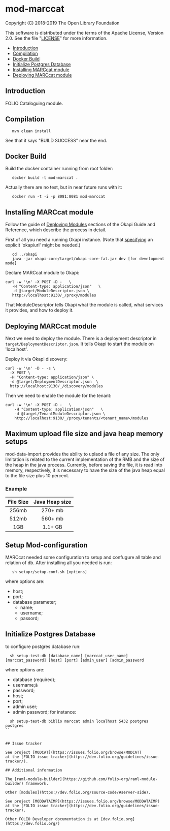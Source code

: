 # mod-marccat

Copyright (C) 2018-2019 The Open Library Foundation

This software is distributed under the terms of the Apache License,
Version 2.0. See the file "[LICENSE](LICENSE)" for more information.

* [Introduction](#introduction)
* [Compilation](#compilation)
* [Docker Build](#docker-build)
* [Initialize Postgres Database](#initialize-postgres-database)
* [Installing MARCcat module](#installing-marccat-module)
* [Deploying MARCcat module](#deploying-marccat-module)

## Introduction

FOLIO Cataloguing module.

## Compilation

```
   mvn clean install
```

See that it says "BUILD SUCCESS" near the end.

## Docker Build

Build the docker container running from root folder:

```
   docker build -t mod-marccat .
```

Actually there are no test, but in near future runs with it:

```
   docker run -t -i -p 8081:8081 mod-marccat
```

## Installing MARCcat module

Follow the guide of
[Deploying Modules](https://github.com/folio-org/okapi/blob/master/doc/guide.md#example-1-deploying-and-using-a-simple-module)
sections of the Okapi Guide and Reference, which describe the process in detail.

First of all you need a running Okapi instance.
(Note that [specifying](../README.md#setting-things-up) an explicit 'okapiurl' might be needed.)

```
   cd ../okapi
   java -jar okapi-core/target/okapi-core-fat.jar dev [for development mode]
```

Declare MARCcat module to Okapi:

```
curl -w '\n' -X POST -D -   \
   -H "Content-type: application/json"   \
   -d @target/ModuleDescriptor.json \
   http://localhost:9130/_/proxy/modules
```

That ModuleDescriptor tells Okapi what the module is called, what services it
provides, and how to deploy it.

## Deploying MARCcat module

Next we need to deploy the module. There is a deployment descriptor in
`target/DeploymentDescriptor.json`. It tells Okapi to start the module on 'localhost'.

Deploy it via Okapi discovery:

```
curl -w '\n' -D - -s \
  -X POST \
  -H "Content-type: application/json" \
  -d @target/DeploymentDescriptor.json  \
  http://localhost:9130/_/discovery/modules
```

Then we need to enable the module for the tenant:

```
curl -w '\n' -X POST -D -   \
    -H "Content-type: application/json"   \
    -d @target/TenantModuleDescriptor.json \
    http://localhost:9130/_/proxy/tenants/<tenant_name>/modules
```
## Maximum upload file size and java heap memory setups
mod-data-import provides the ability to uplaod a file of any size. The only limitation is related to the current implementation of the RMB and the size of the heap in the java process. Currently, before saving the file, it is read into memory, respectively, it is necessary to have the size of the java heap equal to the file size plus 10 percent.

### Example
| File Size | Java Heap size |
|:---------:|:--------------:|
|   256mb   |     270+ mb    |
|   512mb   |     560+ mb    |
|    1GB    |     1.1+ GB    |

## Setup Mod-configuration
MARCcat needed some configuration to setup and confugure all table and relation of db. After installing all you needed is run:

```
   sh setupr/setup-conf.sh [options]
```
where options are:
* host;
* port;
* database parameter;
  * name;
  * username;
  * passord;

                                                           
## Initialize Postgres Database        

to configure postgres database run:

```
  sh setup-test-db [database_name] [marccat_user_name] [marccat_password] [host] [port] [admin_user] [admin_password
```
where options are:
* database (required);
* username;à
* password;
* host;
* port;
* admin user;
* admin password;
for instance:

```
  sh setup-test-db biblio marccat admin localhost 5432 postgres postgres
``


## Issue tracker

See project [MODCAT](https://issues.folio.org/browse/MODCAT)
at the [FOLIO issue tracker](https://dev.folio.org/guidelines/issue-tracker/).

## Additional information

The [raml-module-builder](https://github.com/folio-org/raml-module-builder) framework.

Other [modules](https://dev.folio.org/source-code/#server-side).

See project [MODDATAIMP](https://issues.folio.org/browse/MODDATAIMP) at the [FOLIO issue tracker](https://dev.folio.org/guidelines/issue-tracker).

Other FOLIO Developer documentation is at [dev.folio.org](https://dev.folio.org/)
